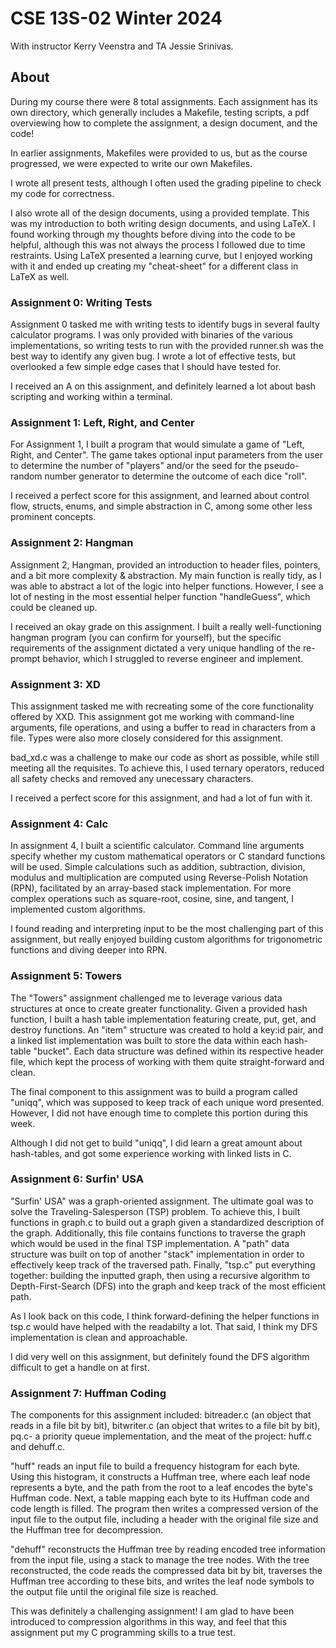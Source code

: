 # CSE 13S-02 Winter 2024

With instructor Kerry Veenstra and TA Jessie Srinivas.

## About

During my course there were 8 total assignments. Each assignment has its own directory, which generally includes a Makefile, testing scripts, a pdf overviewing how to complete the assignment, a design document, and the code!

In earlier assignments, Makefiles were provided to us, but as the course progressed, we were expected to write our own Makefiles.

I wrote all present tests, although I often used the grading pipeline to check my code for correctness.

I also wrote all of the design documents, using a provided template. This was my introduction to both writing design documents, and using LaTeX. I found working through my thoughts before diving into the code to be helpful, although this was not always the process I followed due to time restraints. Using LaTeX presented a learning curve, but I enjoyed working with it and ended up creating my "cheat-sheet" for a different class in LaTeX as well.

### Assignment 0: Writing Tests

Assignment 0 tasked me with writing tests to identify bugs in several faulty calculator programs. I was only provided with binaries of the various implementations, so writing tests to run with the provided runner.sh was the best way to identify any given bug. I wrote a lot of effective tests, but overlooked a few simple edge cases that I should have tested for.

I received an A on this assignment, and definitely learned a lot about bash scripting and working within a terminal.

### Assignment 1: Left, Right, and Center

For Assignment 1, I built a program that would simulate a game of "Left, Right, and Center". The game takes optional input parameters from the user to determine the number of "players" and/or the seed for the pseudo-random number generator to determine the outcome of each dice "roll".

I received a perfect score for this assignment, and learned about control flow, structs, enums, and simple abstraction in C, among some other less prominent concepts.

### Assignment 2: Hangman

Assignment 2, Hangman, provided an introduction to header files, pointers, and a bit more complexity & abstraction. My main function is really tidy, as I was able to abstract a lot of the logic into helper functions. However, I see a lot of nesting in the most essential helper function "handleGuess", which could be cleaned up.

I received an okay grade on this assignment. I built a really well-functioning hangman program (you can confirm for yourself), but the specific requirements of the assignment dictated a very unique handling of the re-prompt behavior, which I struggled to reverse engineer and implement.

### Assignment 3: XD

This assignment tasked me with recreating some of the core functionality offered by XXD. This assignment got me working with command-line arguments, file operations, and using a buffer to read in characters from a file. Types were also more closely considered for this assignment.

bad_xd.c was a challenge to make our code as short as possible, while still meeting all the requisites. To achieve this, I used ternary operators, reduced all safety checks and removed any unecessary characters.

I received a perfect score for this assignment, and had a lot of fun with it.

### Assignment 4: Calc

In assignment 4, I built a scientific calculator. Command line arguments specify whether my custom mathematical operators or C standard functions will be used. Simple calculations such as addition, subtraction, division, modulus and multiplication are computed using Reverse-Polish Notation (RPN), facilitated by an array-based stack implementation. For more complex operations such as square-root, cosine, sine, and tangent, I implemented custom algorithms.
 
I found reading and interpreting input to be the most challenging part of this assignment, but really enjoyed building custom algorithms for trigonometric functions and diving deeper into RPN.

### Assignment 5: Towers

The "Towers" assignment challenged me to leverage various data structures at once to create greater functionality. Given a provided hash function, I built a hash table implementation featuring create, put, get, and destroy functions. An "item" structure was created to hold a key:id pair, and a linked list implementation was built to store the data within each hash-table "bucket". Each data structure was defined within its respective header file, which kept the process of working with them quite straight-forward and clean. 

The final component to this assignment was to build a program called "uniqq", which was supposed to keep track of each unique word presented. However, I did not have enough time to complete this portion during this week.

Although I did not get to build "uniqq", I did learn a great amount about hash-tables, and got some experience working with linked lists in C.

### Assignment 6: Surfin' USA

"Surfin' USA" was a graph-oriented assignment. The ultimate goal was to solve the Traveling-Salesperson (TSP) problem. To achieve this, I built functions in graph.c to build out a graph given a standardized description of the graph. Additionally, this file contains functions to traverse the graph which would be used in the final TSP implementation. A "path" data structure was built on top of another "stack" implementation in order to effectively keep track of the traversed path. Finally, "tsp.c" put everything together: building the inputted graph, then using a recursive algorithm to Depth-First-Search (DFS) into the graph and keep track of the most efficient path.

As I look back on this code, I think forward-defining the helper functions in tsp.c would have helped with the readabilty a lot. That said, I think my DFS implementation is clean and approachable.

I did very well on this assignment, but definitely found the DFS algorithm difficult to get a handle on at first.

### Assignment 7: Huffman Coding

The components for this assignment included: bitreader.c (an object that reads in a file bit by bit), bitwriter.c (an object that writes to a file bit by bit), pq.c- a priority queue implementation, and the meat of the project: huff.c and dehuff.c. 

"huff" reads an input file to build a frequency histogram for each byte. Using this histogram, it constructs a Huffman tree, where each leaf node represents a byte, and the path from the root to a leaf encodes the byte's Huffman code. Next, a table mapping each byte to its Huffman code and code length is filled. The program then writes a compressed version of the input file to the output file, including a header with the original file size and the Huffman tree for decompression. 

"dehuff" reconstructs the Huffman tree by reading encoded tree information from the input file, using a stack to manage the tree nodes. With the tree reconstructed, the code reads the compressed data bit by bit, traverses the Huffman tree according to these bits, and writes the leaf node symbols to the output file until the original file size is reached.

This was definitely a challenging assignment! I am glad to have been introduced to compression algorithms in this way, and feel that this assignment put my C programming skills to a true test.